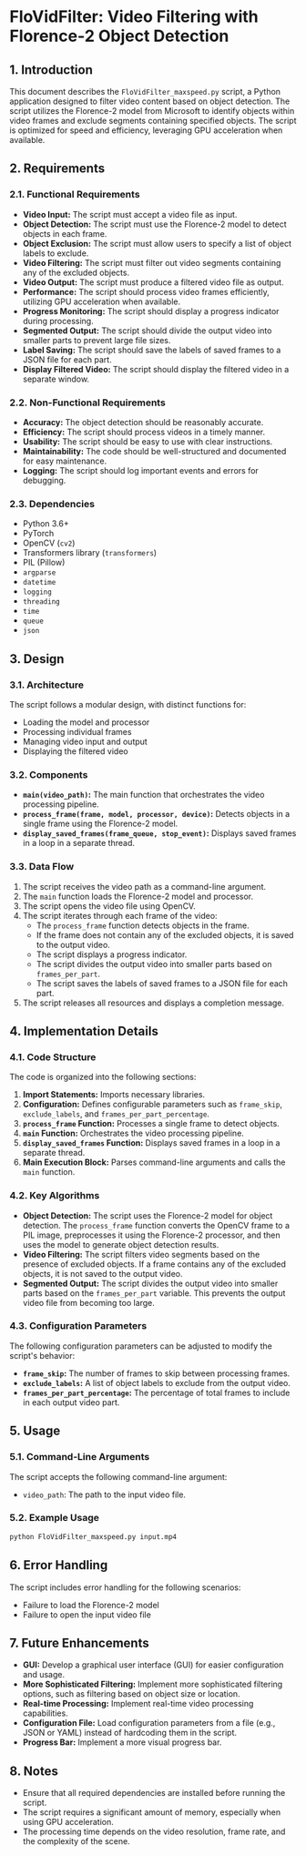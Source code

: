# FloVidFilter: Video Filtering with Florence-2 Object Detection

## 1. Introduction

This document describes the `FloVidFilter_maxspeed.py` script, a Python application designed to filter video content based on object detection. The script utilizes the Florence-2 model from Microsoft to identify objects within video frames and exclude segments containing specified objects. The script is optimized for speed and efficiency, leveraging GPU acceleration when available.

## 2. Requirements

### 2.1. Functional Requirements

*   **Video Input:** The script must accept a video file as input.
*   **Object Detection:** The script must use the Florence-2 model to detect objects in each frame.
*   **Object Exclusion:** The script must allow users to specify a list of object labels to exclude.
*   **Video Filtering:** The script must filter out video segments containing any of the excluded objects.
*   **Video Output:** The script must produce a filtered video file as output.
*   **Performance:** The script should process video frames efficiently, utilizing GPU acceleration when available.
*   **Progress Monitoring:** The script should display a progress indicator during processing.
*   **Segmented Output:** The script should divide the output video into smaller parts to prevent large file sizes.
*   **Label Saving:** The script should save the labels of saved frames to a JSON file for each part.
*   **Display Filtered Video:** The script should display the filtered video in a separate window.

### 2.2. Non-Functional Requirements

*   **Accuracy:** The object detection should be reasonably accurate.
*   **Efficiency:** The script should process videos in a timely manner.
*   **Usability:** The script should be easy to use with clear instructions.
*   **Maintainability:** The code should be well-structured and documented for easy maintenance.
*   **Logging:** The script should log important events and errors for debugging.

### 2.3. Dependencies

*   Python 3.6+
*   PyTorch
*   OpenCV (`cv2`)
*   Transformers library (`transformers`)
*   PIL (Pillow)
*   `argparse`
*   `datetime`
*   `logging`
*   `threading`
*   `time`
*   `queue`
*   `json`

## 3. Design

### 3.1. Architecture

The script follows a modular design, with distinct functions for:

*   Loading the model and processor
*   Processing individual frames
*   Managing video input and output
*   Displaying the filtered video

### 3.2. Components

*   **`main(video_path)`:** The main function that orchestrates the video processing pipeline.
*   **`process_frame(frame, model, processor, device)`:** Detects objects in a single frame using the Florence-2 model.
*   **`display_saved_frames(frame_queue, stop_event)`:** Displays saved frames in a loop in a separate thread.

### 3.3. Data Flow

1.  The script receives the video path as a command-line argument.
2.  The `main` function loads the Florence-2 model and processor.
3.  The script opens the video file using OpenCV.
4.  The script iterates through each frame of the video:
    *   The `process_frame` function detects objects in the frame.
    *   If the frame does not contain any of the excluded objects, it is saved to the output video.
    *   The script displays a progress indicator.
    *   The script divides the output video into smaller parts based on `frames_per_part`.
    *   The script saves the labels of saved frames to a JSON file for each part.
5.  The script releases all resources and displays a completion message.

## 4. Implementation Details

### 4.1. Code Structure

The code is organized into the following sections:

1.  **Import Statements:** Imports necessary libraries.
2.  **Configuration:** Defines configurable parameters such as `frame_skip`, `exclude_labels`, and `frames_per_part_percentage`.
3.  **`process_frame` Function:** Processes a single frame to detect objects.
4.  **`main` Function:** Orchestrates the video processing pipeline.
5.  **`display_saved_frames` Function:** Displays saved frames in a loop in a separate thread.
6.  **Main Execution Block:** Parses command-line arguments and calls the `main` function.

### 4.2. Key Algorithms

*   **Object Detection:** The script uses the Florence-2 model for object detection. The `process_frame` function converts the OpenCV frame to a PIL image, preprocesses it using the Florence-2 processor, and then uses the model to generate object detection results.
*   **Video Filtering:** The script filters video segments based on the presence of excluded objects. If a frame contains any of the excluded objects, it is not saved to the output video.
*   **Segmented Output:** The script divides the output video into smaller parts based on the `frames_per_part` variable. This prevents the output video file from becoming too large.

### 4.3. Configuration Parameters

The following configuration parameters can be adjusted to modify the script's behavior:

*   **`frame_skip`:** The number of frames to skip between processing frames.
*   **`exclude_labels`:** A list of object labels to exclude from the output video.
*   **`frames_per_part_percentage`:** The percentage of total frames to include in each output video part.

## 5. Usage

### 5.1. Command-Line Arguments

The script accepts the following command-line argument:

*   `video_path`: The path to the input video file.

### 5.2. Example Usage

```bash
python FloVidFilter_maxspeed.py input.mp4
```

## 6. Error Handling

The script includes error handling for the following scenarios:

*   Failure to load the Florence-2 model
*   Failure to open the input video file

## 7. Future Enhancements

*   **GUI:** Develop a graphical user interface (GUI) for easier configuration and usage.
*   **More Sophisticated Filtering:** Implement more sophisticated filtering options, such as filtering based on object size or location.
*   **Real-time Processing:** Implement real-time video processing capabilities.
*   **Configuration File:** Load configuration parameters from a file (e.g., JSON or YAML) instead of hardcoding them in the script.
*   **Progress Bar:** Implement a more visual progress bar.

## 8. Notes

*   Ensure that all required dependencies are installed before running the script.
*   The script requires a significant amount of memory, especially when using GPU acceleration.
*   The processing time depends on the video resolution, frame rate, and the complexity of the scene.